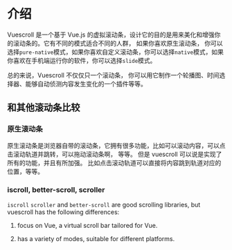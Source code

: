 # 介绍

Vuescroll 是一个基于 Vue.js 的虚拟滚动条，设计它的目的是用来美化和增强你的滚动条的。它有不同的模式适合不同的人群， 如果你喜欢原生滚动条， 你可以选择`pure-native`模式，如果你喜欢自定义滚动条，你可以选择`native`模式，如果你喜欢在手机端运行你的软件，你可以选择`slide`模式。

总的来说，Vuescroll 不仅仅只一个滚动条， 你可以用它制作一个轮播图、时间选择器、能够自动侦测内容发生变化的一个插件等等。

## 和其他滚动条比较

### 原生滚动条

原生滚动条是浏览器自带的滚动条，它拥有很多功能，比如可以滚动内容，可以点击滚动轨道并跳转，可以拖动滚动条啊， 等等。 但是 vuescroll 可以说是实现了所有的功能，并且有所加强。 比如点击滚动轨道可以直接将内容跳到轨道对应的位置，等等。

### iscroll, better-scroll, scroller

`iscroll` `scroller` and `better-scroll` are good scrolling libraries, but vuescroll has the following differences:

1.  focus on Vue, a virtual scroll bar tailored for Vue.

2.  has a variety of modes, suitable for different platforms.
